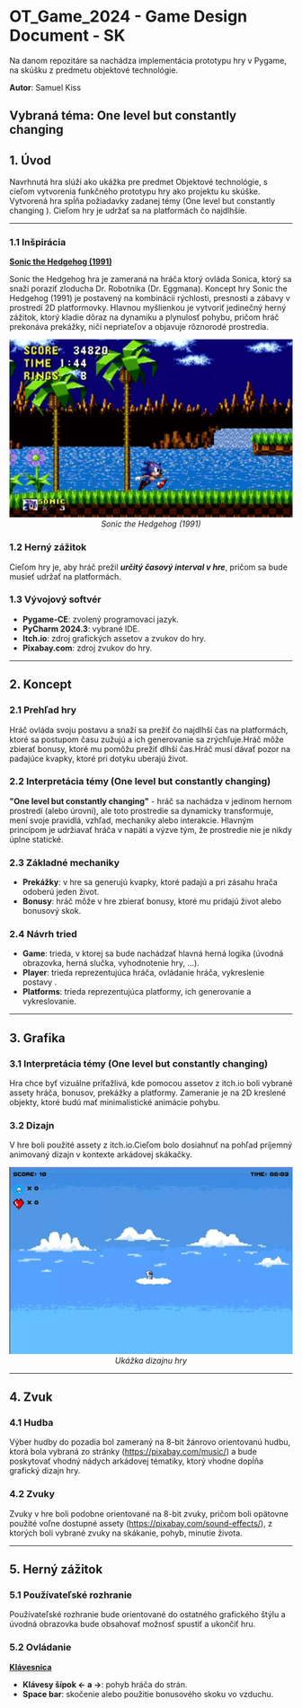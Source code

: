# **OT_Game_2024 - Game Design Document - SK**
Na danom repozitáre sa nachádza implementácia prototypu hry v Pygame, na skúšku z predmetu objektové technológie.

**Autor**: Samuel Kiss

**Vybraná téma**: One level but constantly changing 
---
## **1. Úvod**
Navrhnutá hra slúži ako ukážka pre predmet Objektové technológie, s cieľom vytvorenia funkčného prototypu hry ako projektu ku skúške. Vytvorená hra spĺňa požiadavky zadanej témy (One level but constantly changing ).
Cieľom hry je udržať sa na platformách čo najdlhšie.

---
### **1.1 Inšpirácia**
<ins>**Sonic the Hedgehog (1991)**</ins>

Sonic the Hedgehog hra je zameraná na hráča ktorý ovláda Sonica, ktorý sa snaží poraziť zloducha Dr. Robotnika (Dr. Eggmana). Koncept hry Sonic the Hedgehog (1991) je postavený na kombinácii rýchlosti, presnosti a zábavy v prostredí 2D platformovky. Hlavnou myšlienkou je vytvoriť jedinečný herný zážitok, ktorý kladie dôraz na dynamiku a plynulosť pohybu, pričom hráč prekonáva prekážky, ničí nepriateľov a objavuje rôznorodé prostredia.
<p align="center">
  <img src="https://github.com/Samuel-kiss/OT_Game/blob/main/Sonic-the-Hedgehog.jpg" alt="Sonic the Hedgehog">
  <br>
  <em> Sonic the Hedgehog (1991)</em>
</p>

### **1.2 Herný zážitok**
Cieľom hry je, aby hráč prežil ***určitý časový interval v hre***, pričom sa bude musieť udržať na platformách.

### **1.3 Vývojový softvér**
- **Pygame-CE**: zvolený programovací jazyk.
- **PyCharm 2024.3**: vybrané IDE.
- **Itch.io**: zdroj grafických assetov a zvukov do hry.
- **Pixabay.com**: zdroj zvukov do hry.

---
## **2. Koncept**

### **2.1 Prehľad hry**
Hráč ovláda svoju postavu a snaží sa prežiť čo najdlhší čas na platformách, ktoré sa postupom času zužujú a ich generovanie sa zrýchľuje.Hráč môže zbierať bonusy, ktoré mu pomôžu prežiť dlhší čas.Hráč musí dávať pozor na padajúce kvapky, ktoré pri dotyku uberajú život.

### **2.2 Interpretácia témy (One level but constantly changing)**
**"One level but constantly changing"** -  hráč sa nachádza v jedinom hernom prostredí (alebo úrovni), ale toto prostredie sa dynamicky transformuje, mení svoje pravidlá, vzhľad, mechaniky alebo interakcie. Hlavným princípom je udržiavať hráča v napätí a výzve tým, že prostredie nie je nikdy úplne statické.

### **2.3 Základné mechaniky**
- **Prekážky**: v hre sa generujú kvapky, ktoré padajú a pri zásahu hrača odoberú jeden život.
- **Bonusy**: hráč môže v hre zbierať bonusy, ktoré mu pridajú život alebo bonusový skok.


### **2.4 Návrh tried**
- **Game**: trieda, v ktorej sa bude nachádzať hlavná herná logika (úvodná obrazovka, herná slučka, vyhodnotenie hry, ...).
- **Player**: trieda reprezentujúca hráča, ovládanie hráča, vykreslenie postavy .
- **Platforms**: trieda reprezentujúca platformy, ich generovanie a vykreslovanie.

---
## **3. Grafika**

### **3.1 Interpretácia témy (One level but constantly changing)**
Hra chce byť vizuálne príťažlivá, kde pomocou assetov z itch.io boli vybrané assety hráča, bonusov, prekážky a platformy. Zameranie je na 2D kreslené objekty, ktoré budú mať minimalistické animácie pohybu.


### **3.2 Dizajn**
V hre boli použité assety z itch.io.Cieľom bolo dosiahnuť na pohľad príjemný animovaný dizajn v kontexte arkádovej skákačky.

<p align="center">
  <img src="https://github.com/Samuel-kiss/OT_Game/blob/main/nahlad_hry.png" alt="Dizajn hry">
  <br>
  <em>Ukážka dizajnu hry</em>
</p>

---
## **4. Zvuk**

### **4.1 Hudba**
Výber hudby do pozadia bol zameraný na 8-bit žánrovo orientovanú hudbu, ktorá bola vybraná zo stránky (https://pixabay.com/music/) a bude poskytovať vhodný nádych arkádovej tématiky, ktorý vhodne dopĺňa grafický dizajn hry.

### **4.2 Zvuky**
Zvuky v hre boli podobne orientované na 8-bit zvuky, pričom boli opätovne použité voľne dostupné assety (https://pixabay.com/sound-effects/), z ktorých boli vybrané zvuky na skákanie, pohyb, minutie života.

---
## **5. Herný zážitok**

### **5.1 Používateľské rozhranie**
Používateľské rozhranie bude orientované do ostatného grafického štýlu a úvodná obrazovka bude obsahovať možnosť spustiť a ukončiť hru.

### **5.2 Ovládanie**
<ins>**Klávesnica**</ins>
- **Klávesy šípok <- a ->**: pohyb hráča do strán.
- **Space bar**: skočenie alebo použitie bonusového skoku vo vzduchu.
